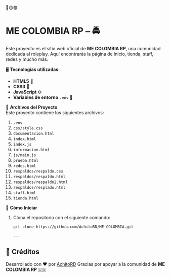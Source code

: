 🔴🟡🟢  
# ME COLOMBIA RP ⎯ 🚔

Este proyecto es el sitio web oficial de **ME COLOMBIA RP**, una comunidad dedicada al roleplay. Aquí encontrarás la página de inicio, tienda, staff, redes y mucho más.

🖥️ **Tecnologías utilizadas**

- **HTML5** 📄
- **CSS3** 🎨
- **JavaScript** ⚙️
- **Variables de entorno** `.env` 🔐

📁 **Archivos del Proyecto**  
Este proyecto contiene los siguientes archivos:

1. `.env`  
2. `css/style.css`
3. `documentacion.html`
4. `index.html`
5. `index.js`
6. `informacion.html`
7. `js/main.js`
8. `prueba.html`
9. `redes.html`
10. `respaldos/respaldo.css`
11. `respaldos/respaldo.html`
12. `respaldos/respaldo2.html`
13. `respaldos/resplado.html`
14. `staff.html`
15. `tienda.html`

🚀 **Cómo Iniciar**

1. Clona el repositorio con el siguiente comando:
   ```bash
   git clone https://github.com/AchitoRD/ME-COLOMBIA.git

   ---

## 🙌 Créditos

Desarrollado con ❤️ por [AchitoRD](https://github.com/AchitoRD)
Gracias por apoyar a la comunidad de **ME COLOMBIA RP** 🇨🇴
